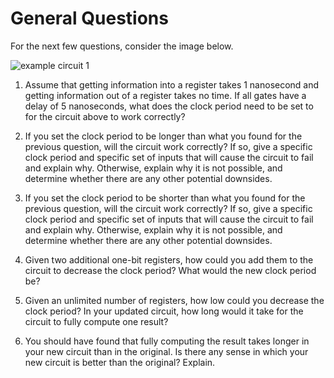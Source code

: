 # General Questions

For the next few questions,
consider the image below.

![example circuit 1](images/set_clock_example_1.jpg)

1. Assume that getting information into a register takes 1 nanosecond and
getting information out of a register takes no time.
If all gates have a delay of 5 nanoseconds,
what does the clock period need to be set to for the circuit above to work
correctly?

2. If you set the clock period to be longer than what you found for the
previous question,
will the circuit work correctly?
If so, give a specific clock period and specific set of inputs that will cause
the circuit to fail and explain why.
Otherwise, explain why it is not possible,
and determine whether there are any other potential downsides.

3. If you set the clock period to be shorter than what you found for the
previous question,
will the circuit work correctly?
If so, give a specific clock period and specific set of inputs that will cause
the circuit to fail and explain why.
Otherwise, explain why it is not possible,
and determine whether there are any other potential downsides.

4. Given two additional one-bit registers,
how could you add them to the circuit to decrease the clock period?
What would the new clock period be?

5. Given an unlimited number of registers,
how low could you decrease the clock period?
In your updated circuit,
how long would it take for the circuit to fully compute one result?

6. You should have found that fully computing the result takes longer in your
new circuit than in the original.
Is there any sense in which your new circuit is better than the original?
Explain.
